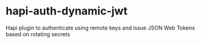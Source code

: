 # hapi-auth-dynamic-jwt
Hapi plugin to authenticate using remote keys and issue JSON Web Tokens based on rotating secrets
